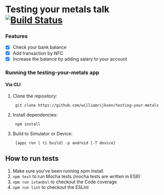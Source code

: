 # Testing your metals talk [![Build Status](https://travis-ci.org/williamrijksen/testing-your-metals-talk.svg?branch=master)](https://travis-ci.org/williamrijksen/testing-your-metals-talk)

### Features
- [x] Check your bank balance
- [x] Add transaction by NFC
- [x] Increase the balance by adding salary to your account

### Running the testing-your-metals app

#### Via CLI

1. Clone the repository:

		git clone https://github.com/williamrijksen/testing-your-metals

1. Install dependencies:

		npm install

1. Build to Simulator or Device:

		[appc run | ti build] -p android [-T device]

## How to run tests

1. Make sure you've been running npm install
2. `npm test` to run Mocha tests (mocha tests are written in ES6)`
3. `npm run istanbul` to checkout the Code coverage
4. `npm run lint` to checkout the ESLint
